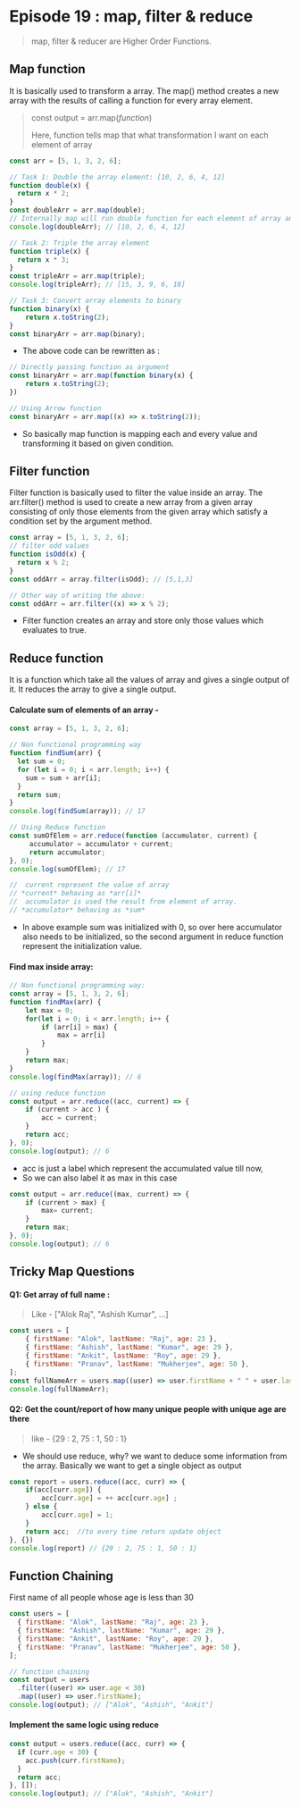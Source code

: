 # Episode 19 : map, filter & reduce

> map, filter & reducer are Higher Order Functions.

## Map function

It is basically used to transform a array. The map() method creates a new array with the results of calling a function for every array element.

> const output = arr.map(_function_)
> 
> Here, function tells map that what transformation I want on each element of array

```js
const arr = [5, 1, 3, 2, 6];

// Task 1: Double the array element: [10, 2, 6, 4, 12]
function double(x) {
  return x * 2;
}
const doubleArr = arr.map(double);
// Internally map will run double function for each element of array and return new array.
console.log(doubleArr); // [10, 2, 6, 4, 12]

// Task 2: Triple the array element
function triple(x) {
  return x * 3;
}
const tripleArr = arr.map(triple);
console.log(tripleArr); // [15, 3, 9, 6, 18]

// Task 3: Convert array elements to binary
function binary(x) {
	return x.toString(2);
}
const binaryArr = arr.map(binary);
```

* The above code can be rewritten as :
```js
// Directly passing function as argument
const binaryArr = arr.map(function binary(x) {
	return x.toString(2);
})

// Using Arrow function
const binaryArr = arr.map((x) => x.toString(2));
```

* So basically map function is mapping each and every value and transforming it based on given condition.

## Filter function

Filter function is basically used to filter the value inside an array. The arr.filter() method is used to create a new array from a given array consisting of only those elements from the given array which satisfy a condition set by the argument method.

```js
const array = [5, 1, 3, 2, 6];
// filter odd values
function isOdd(x) {
  return x % 2;
}
const oddArr = array.filter(isOdd); // [5,1,3]

// Other way of writing the above:
const oddArr = arr.filter((x) => x % 2);
```

* Filter function creates an array and store only those values which evaluates to true.

## Reduce function

It is a function which take all the values of array and gives a single output of it. It reduces the array to give a single output.

#### Calculate sum of elements of an array -
```js
const array = [5, 1, 3, 2, 6];

// Non functional programming way
function findSum(arr) {
  let sum = 0;
  for (let i = 0; i < arr.length; i++) {
    sum = sum + arr[i];
  }
  return sum;
}
console.log(findSum(array)); // 17

// Using Reduce function
const sumOfElem = arr.reduce(function (accumulator, current) {
 	 accumulator = accumulator + current;
	 return accumulator;
}, 0);
console.log(sumOfElem); // 17

//  current represent the value of array
// *current* behaving as *arr[i]* 
//  accumulator is used the result from element of array.
// *accumulator* behaving as *sum*
```
* In above example sum was initialized with 0, so over here accumulator also needs to be initialized, so the second argument in reduce function represent the initialization value.


#### Find max inside array:
```js
// Non functional programming way:
const array = [5, 1, 3, 2, 6];
function findMax(arr) {
    let max = 0;
    for(let i = 0; i < arr.length; i++ {
        if (arr[i] > max) {
            max = arr[i]
        }
    }
    return max;
}
console.log(findMax(array)); // 6

// using reduce function
const output = arr.reduce((acc, current) => {
	if (current > acc ) {
		acc = current;
	}
	return acc;
}, 0);
console.log(output); // 6
```

* acc is just a label which represent the accumulated value till now,
* So we can also label it as max in this case
```js
const output = arr.reduce((max, current) => {
	if (current > max) {
		max= current;
	}
	return max;
}, 0);
console.log(output); // 6
```

## Tricky Map Questions

#### Q1: Get array of full name : 
> Like - ["Alok Raj", "Ashish Kumar", ...]
```js
const users = [
	{ firstName: "Alok", lastName: "Raj", age: 23 },
	{ firstName: "Ashish", lastName: "Kumar", age: 29 },
	{ firstName: "Ankit", lastName: "Roy", age: 29 },
	{ firstName: "Pranav", lastName: "Mukherjee", age: 50 },
];
const fullNameArr = users.map((user) => user.firstName + " " + user.lastName);
console.log(fullNameArr);
```

#### Q2: Get the count/report of how many unique people with unique age are there
> like - {29 : 2, 75 : 1, 50 : 1}
* We should use reduce, why? we want to deduce some information from the array. Basically we want to get a single object as output
  
```js
const report = users.reduce((acc, curr) => {
	if(acc[curr.age]) {
		acc[curr.age] = ++ acc[curr.age] ;
	} else {
		acc[curr.age] = 1;
	}
	return acc;  //to every time return update object
}, {})
console.log(report) // {29 : 2, 75 : 1, 50 : 1}
```

## Function Chaining
First name of all people whose age is less than 30

```js
const users = [
  { firstName: "Alok", lastName: "Raj", age: 23 },
  { firstName: "Ashish", lastName: "Kumar", age: 29 },
  { firstName: "Ankit", lastName: "Roy", age: 29 },
  { firstName: "Pranav", lastName: "Mukherjee", age: 50 },
];

// function chaining
const output = users
  .filter((user) => user.age < 30)
  .map((user) => user.firstName);
console.log(output); // ["Alok", "Ashish", "Ankit"]
```

#### Implement the same logic using reduce
```js
const output = users.reduce((acc, curr) => {
  if (curr.age < 30) {
    acc.push(curr.firstName);
  }
  return acc;
}, []);
console.log(output); // ["Alok", "Ashish", "Ankit"]
```
